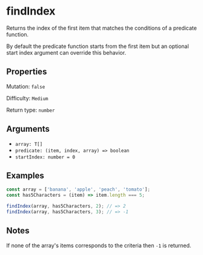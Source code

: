 # findIndex

Returns the index of the first item that matches the conditions of a predicate function.

By default the predicate function starts from the first item but an optional start index argument can override this behavior.

## Properties

Mutation: `false`

Difficulty: `Medium`

Return type: `number`

## Arguments

- `array: T[]`
- `predicate: (item, index, array) => boolean`
- `startIndex: number = 0`

## Examples

```typescript
const array = ['banana', 'apple', 'peach', 'tomato'];
const has5Characters = (item) => item.length === 5;

findIndex(array, has5Characters, 2); // => 2
findIndex(array, has5Characters, 3); // => -1
```

## Notes

If none of the array's items corresponds to the criteria then `-1` is returned.
